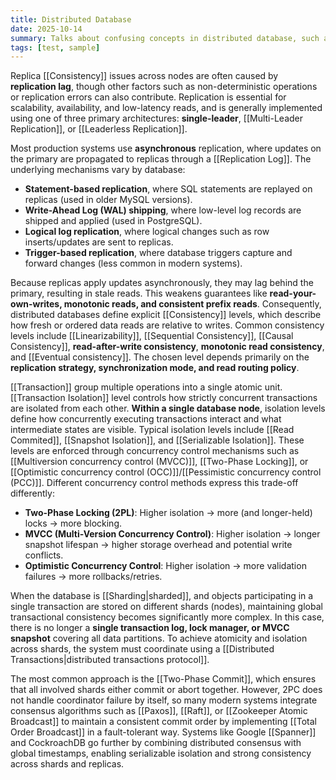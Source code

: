 ```yaml
---
title: Distributed Database
date: 2025-10-14
summary: Talks about confusing concepts in distributed database, such as concurrency, consistency, consensus and isolation.
tags: [test, sample]
---
```


Replica [[Consistency]] issues across nodes are often caused by **replication lag**, though other factors such as non-deterministic operations or replication errors can also contribute. Replication is essential for scalability, availability, and low-latency reads, and is generally implemented using one of three primary architectures: **single-leader**, [[Multi-Leader Replication]], or [[Leaderless Replication]].

Most production systems use **asynchronous** replication, where updates on the primary are propagated to replicas through a [[Replication Log]]. The underlying mechanisms vary by database:
- **Statement-based replication**, where SQL statements are replayed on replicas (used in older MySQL versions).
- **Write-Ahead Log (WAL) shipping**, where low-level log records are shipped and applied (used in PostgreSQL).
- **Logical log replication**, where logical changes such as row inserts/updates are sent to replicas.
- **Trigger-based replication**, where database triggers capture and forward changes (less common in modern systems).

Because replicas apply updates asynchronously, they may lag behind the primary, resulting in stale reads. This weakens guarantees like **read-your-own-writes, monotonic reads, and consistent prefix reads**. Consequently, distributed databases define explicit [[Consistency]] levels, which describe how fresh or ordered data reads are relative to writes. Common consistency levels include [[Linearizability]], [[Sequential Consistency]], [[Causal Consistency]], **read-after-write consistency**, **monotonic read consistency**, and [[Eventual consistency]]. The chosen level depends primarily on the **replication strategy, synchronization mode, and read routing policy**.

[[Transaction]] group multiple operations into a single atomic unit. [[Transaction Isolation]] level controls how strictly concurrent transactions are isolated from each other. **Within a single database node**, isolation levels define how concurrently executing transactions interact and what intermediate states are visible. Typical isolation levels include [[Read Commited]], [[Snapshot Isolation]], and [[Serializable Isolation]]. These levels are enforced through concurrency control mechanisms such as [[Multiversion concurrency control (MVCC)]], [[Two-Phase Locking]], or [[Optimistic concurrency control (OCC)]]/[[Pessimistic concurrency control (PCC)]]. Different concurrency control methods express this trade-off differently:
- **Two-Phase Locking (2PL)**:  Higher isolation → more (and longer-held) locks → more blocking.
- **MVCC (Multi-Version Concurrency Control)**:  Higher isolation → longer snapshot lifespan → higher storage overhead and potential write conflicts.
- **Optimistic Concurrency Control**:  Higher isolation → more validation failures → more rollbacks/retries.

When the database is [[Sharding|sharded]], and objects participating in a single transaction are stored on different shards (nodes), maintaining global transactional consistency becomes significantly more complex. In this case, there is no longer a **single transaction log, lock manager, or MVCC snapshot** covering all data partitions. To achieve atomicity and isolation across shards, the system must coordinate using a [[Distributed Transactions|distributed transactions protocol]].

The most common approach is the [[Two-Phase Commit]], which ensures that all involved shards either commit or abort together. However, 2PC does not handle coordinator failure by itself, so many modern systems integrate consensus algorithms such as [[Paxos]], [[Raft]], or [[Zookeeper Atomic Broadcast]] to maintain a consistent commit order by implementing [[Total Order Broadcast]] in a fault-tolerant way. Systems like Google [[Spanner]] and CockroachDB go further by combining distributed consensus with global timestamps, enabling serializable isolation and strong consistency across shards and replicas.